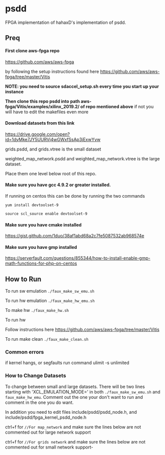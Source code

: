 # psdd
FPGA implementation of hahaxD's implementation of psdd.

## Preq

#### First clone aws-fpga repo
https://github.com/aws/aws-fpga

by following the setup instructions found here
https://github.com/aws/aws-fpga/tree/master/Vitis

**NOTE: you need to source sdaccel_setup.sh every time you start up your instance**

**Then clone this repo psdd into path aws-fpga/Vitis/examples/xilinx_2019.2/ of repo mentioned above**
if not you will have to edit the makefiles even more

#### Download datasets from this link
https://drive.google.com/open?id=1dyMke7JY5UURVj4wGWxfSsAp3jExwYvw

grids.psdd, and grids.vtree is the small dataset

weighted_map_network.psdd and weighted_map_network.vtree is the large dataset.

Place them one level below root of this repo.

#### Make sure you have gcc 4.9.2 or greater installed.

If running on centos this can be done by running the two commands

`yum install devtoolset-9`

`source scl_source enable devtoolset-9`

#### Make sure you have cmake installed

https://gist.github.com/1duo/38af1abd68a2c7fe5087532ab968574e

#### Make sure you have gmp installed

https://serverfault.com/questions/855344/how-to-install-enable-gmp-math-functions-for-php-on-centos

## How to Run
To run sw emulation
`./faux_make_sw_emu.sh`

To run hw emulation
`./faux_make_hw_emu.sh`

To make hw
`./faux_make_hw.sh`

To run hw

Follow instructions here https://github.com/aws/aws-fpga/tree/master/Vitis

To run make clean
`./faux_make_clean.sh`

### Common errors
if kernel hangs, or segfaults run command
ulimit -s  unlimited

### How to Change Datasets
To change between small and large datasets. There will be two lines  starting with 'XCL_EMULATION_MODE=' in both `./faux_make_sw_emu.sh` and `faux_make_hw_emu`. Comment out the one your don't want to run and comment in the one you do want.

In addition you need to edit files include/psdd/psdd_node.h, and include/psdd/fpga_kernel_psdd_node.h

ctrl+f for `//For map_network` and make sure the lines below are not commented out for large network support

ctrl+f for `//For grids network` and make sure the lines below are not commented out for small network support-
